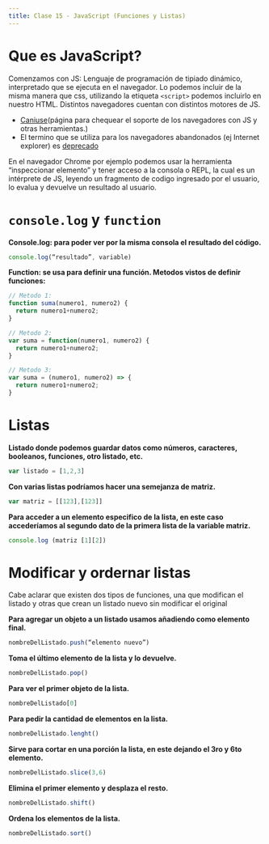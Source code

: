 ```yaml
---
title: Clase 15 - JavaScript (Funciones y Listas)
---
```


# Que es JavaScript?

Comenzamos con JS: Lenguaje de programación de tipiado dinámico, interpretado que se ejecuta en el navegador.
Lo podemos incluir de la misma manera que css, utilizando la etiqueta `<script>` podemos incluirlo en nuestro HTML.
Distintos navegadores cuentan con distintos motores de JS.
  
  - [Caniuse](https://caniuse.com/)(página para chequear el soporte de los navegadores con JS y otras herramientas.)
  - El termino que se utiliza para los navegadores abandonados (ej Internet explorer) es [deprecado](https://es.wikipedia.org/wiki/Deprecaci%C3%B3n)
  
En el navegador Chrome por ejemplo podemos usar la herramienta “inspeccionar elemento” y tener acceso a la consola o REPL, la cual es un intérprete de JS, leyendo un fragmento de codigo ingresado por el usuario, lo evalua y devuelve un resultado al usuario.

# `console.log` y `function`

**Console.log: para poder ver por la misma consola el resultado del código.**

```js
console.log(“resultado”, variable)
```

**Function: se usa para definir una función. Metodos vistos de definir funciones:**

```js
// Metodo 1:
function suma(numero1, numero2) {
  return numero1+numero2; 
}

// Metodo 2:
var suma = function(numero1, numero2) {
  return numero1+numero2;
}

// Metodo 3:
var suma = (numero1, numero2) => {
  return numero1+numero2; 
}
```
  
# Listas

**Listado donde podemos guardar datos como números, caracteres, booleanos, funciones, otro listado, etc.**

```js
var listado = [1,2,3]
```

**Con varias listas podríamos hacer una semejanza de matriz.**

```js
var matriz = [[123],[123]] 
```

**Para acceder a un elemento especifico de la lista, en este caso accederíamos al segundo dato de la primera lista de la variable matriz.**

```js
console.log (matriz [1][2])
```

# Modificar y ordernar listas

Cabe aclarar que existen dos tipos de funciones, una que modifican el listado y otras que crean un listado nuevo sin modificar el original
  
**Para agregar un objeto a un listado usamos añadiendo como elemento final.**

```js
nombreDelListado.push(“elemento nuevo”) 
```

**Toma el último elemento de la lista y lo devuelve.**

```js
nombreDelListado.pop() 
```

**Para ver el primer objeto de la lista.**

```js
nombreDelListado[0] 
```

**Para pedir la cantidad de elementos en la lista.**

```js
nombreDelListado.lenght() 
```

**Sirve para cortar en una porción la lista, en este dejando el 3ro y 6to elemento.**

```js
nombreDelListado.slice(3,6)
```

**Elimina el primer elemento y desplaza el resto.** 

```js
nombreDelListado.shift() 
```

**Ordena los elementos de la lista.**

```js
nombreDelListado.sort() 
```
